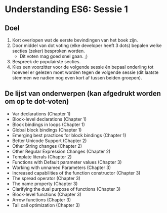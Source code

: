 Understanding ES6: Sessie 1
===

Doel
---
1. Kort overlopen wat de eerste bevindingen van het boek zijn.
2. Door middel van dot voting (elke developer heeft 3 dots) bepalen welke secties (zeker) besproken worden.
    - Dit voten mag goed snel gaan. ;)
3. Bespreek de populairste secties.    
4. Kies een voorzitter voor de volgende sessie én bepaal onderling tot hoeveel er gelezen moet worden tegen de volgende sessie (dit laatste stemmen we nadien nog even kort af tussen beiden groepen).

De lijst van onderwerpen (kan afgedrukt worden om op te dot-voten)
---

- Var declarations (Chapter 1)
- Block-level declarations (Chapter 1)
- Block bindings in loops (Chapter 1)
- Global block bindings (Chapter 1)
- Emerging best practices for block bindings (Chapter 1)
- Better Unicode Support (Chapter 2)
- Other String changes (Chapter 2)
- Other Regular Expression Changes (Chapter 2)
- Template literals (Chapter 2)
- Functions with Default parameter values (Chapter 3)
- Working with unnamed Parameters (Chapter 3)
- Increased capabilities of the function constructor (Chapter 3)
- The spread operator (Chapter 3)
- The name property (Chapter 3)
- Clarifying the dual purpose of functions (Chapter 3)
- Block-level functions (Chapter 3)
- Arrow functions (Chapter 3)
- Tail call optimization (Chapter 3)